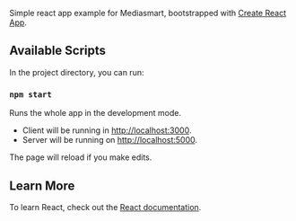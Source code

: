 Simple react app example for Mediasmart, bootstrapped with [Create React App](https://github.com/facebook/create-react-app).

## Available Scripts

In the project directory, you can run:

### `npm start`

Runs the whole app in the development mode.

- Client will be running in [http://localhost:3000](http://localhost:3000).
- Server will be running on [http://localhost:5000](http://localhost:5000).

The page will reload if you make edits.

## Learn More

To learn React, check out the [React documentation](https://reactjs.org/).
